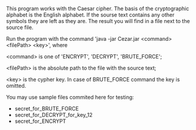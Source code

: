 This program works with the Caesar cipher. The basis of the cryptographic alphabet is the English alphabet. If the sourse text contains any other symbols they are left as they are. The result you will find in a file next to the source file.

Run the program with the command 'java -jar Cezar.jar \<command\> \<filePath\> \<key\>', where

\<command\> is one of 'ENCRYPT', 'DECRYPT', 'BRUTE_FORCE';

\<filePath\> is the absolute path to the file with the source text;

\<key\> is the cypher key. In case of BRUTE_FORCE command the key is omitted.


You may use sample files commited here for testing:
 - secret_for_BRUTE_FORCE
 - secret_for_DECRYPT_for_key_12
 - secret_for_ENCRYPT
